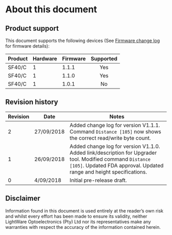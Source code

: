<!-- ![alt text](images/company_logo_big.png "LightWare logo") -->

# About this document

## Product support
This document supports the following devices (See [Firmware change log](change_log) for firmware details):

|Product|Hardware|Firmware|Supported|
|----|--------|--------|:-------:|
|SF40/C|1   |1.1.1   |Yes      |
|SF40/C|1   |1.1.0   |Yes      |
|SF40/C|1   |1.0.1   |No      |

## Revision history

|Revision|Date|Notes|
|---|---|---|
| 2 | 27/09/2018 | Added change log for version V1.1.1. Command `Distance [105]` now shows the correct read/write byte count. |
| 1 | 26/09/2018 | Added change log for version V1.1.0. Added link/description for Upgrader tool. Modified command `Distance [105]`. Updated FDA approval. Updated range and height specifications. |
| 0 | 4/09/2018 | Initial pre-release draft. |


## Disclaimer

Information found in this document is used entirely at the reader’s own risk and whilst every effort has been made to
ensure its validity, neither LightWare Optoelectronics (Pty) Ltd nor its representatives make any warranties with respect
the accuracy of the information contained herein.